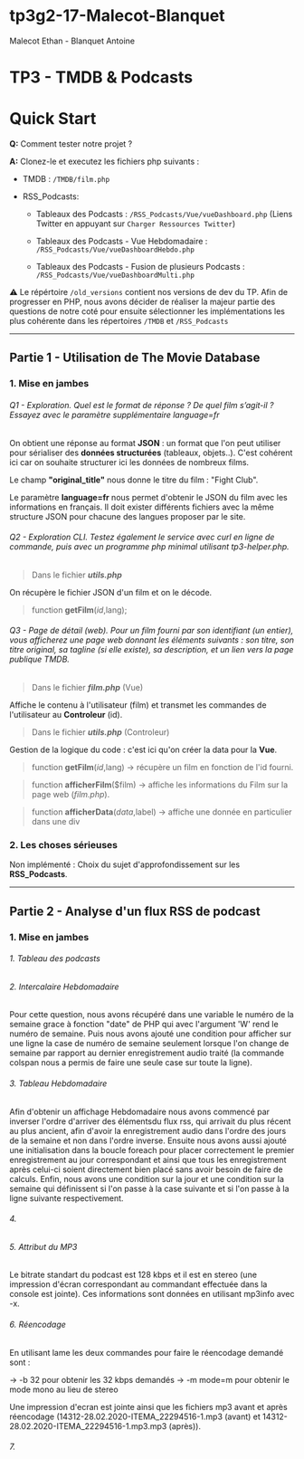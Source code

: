 # tp3g2-17-Malecot-Blanquet

Malecot Ethan - Blanquet Antoine

# TP3 - TMDB & Podcasts

Quick Start
===

**Q:** Comment tester notre projet ?

**A:** Clonez-le et executez les fichiers php suivants :

  * TMDB : `/TMDB/film.php`

  + RSS_Podcasts:
    * Tableaux des Podcasts : `/RSS_Podcasts/Vue/vueDashboard.php` (Liens Twitter en appuyant sur `Charger Ressources Twitter`)

    * Tableaux des Podcasts - Vue Hebdomadaire : `/RSS_Podcasts/Vue/vueDashboardHebdo.php`
    * Tableaux des Podcasts - Fusion de plusieurs Podcasts : `/RSS_Podcasts/Vue/vueDashboardMulti.php`

:warning: Le répértoire `/old_versions` contient nos versions de dev du TP. Afin de progresser en PHP, nous avons décider de réaliser la majeur partie des questions de notre coté pour ensuite sélectionner les implémentations les plus cohérente dans les répertoires `/TMDB` et `/RSS_Podcasts`

---

## Partie 1 - Utilisation de The Movie Database
### 1. Mise en jambes

###### Q1 - Exploration. Quel est le format de réponse ? De quel film s’agit-il ? Essayez avec le paramètre supplémentaire language=fr

On obtient une réponse au format **JSON** : un format que l'on peut utiliser pour sérialiser des **données structurées** (tableaux, objets..). C'est cohérent ici car on souhaite structurer ici les données de nombreux films.

Le champ **"original_title"** nous donne le titre du film : "Fight Club".

Le paramètre **language=fr** nous permet d'obtenir le JSON du film avec les informations en français. Il doit exister différents fichiers avec la même structure JSON pour chacune des langues proposer par le site.

###### Q2 - Exploration CLI. Testez également le service avec curl en ligne de commande, puis avec un programme php minimal utilisant tp3-helper.php.

>Dans le fichier ***utils.php***

On récupère le  fichier JSON d'un film et on le décode.

>function **getFilm**($id,$lang);

###### Q3 - Page de détail (web). Pour un film fourni par son identifiant (un entier), vous afficherez une page web donnant les éléments suivants : son titre, son titre original, sa tagline (si elle existe), sa description, et un lien vers la page publique TMDB.

>Dans le fichier ***film.php*** (Vue)

Affiche le contenu à l'utilisateur (film) et transmet les commandes de l'utilisateur au **Controleur** (id).

>Dans le fichier ***utils.php*** (Controleur)

Gestion de la logique du code : c'est ici qu'on créer la data pour la **Vue**.

>function **getFilm**($id,$lang) -> récupère un film en fonction de l'id fourni.

>function **afficherFilm**($film) -> affiche les informations du Film sur la page web (*film.php*).

>function **afficherData**($data,$label) -> affiche une donnée en particulier dans une div


### 2. Les choses sérieuses

Non implémenté : Choix du sujet d'approfondissement sur les **RSS_Podcasts**.

---

## Partie 2 - Analyse d'un flux RSS de podcast
### 1. Mise en jambes

###### 1. Tableau des podcasts


###### 2. Intercalaire Hebdomadaire

Pour cette question, nous avons récupéré dans une variable le numéro de la semaine grace à fonction "date" de PHP qui avec l'argument 'W' rend le numéro de semaine. Puis nous avons ajouté une condition pour afficher sur une ligne la case de numéro de semaine seulement lorsque l'on change de semaine par rapport au dernier enregistrement audio traité (la commande colspan nous a permis de faire une seule case sur toute la ligne).

###### 3. Tableau Hebdomadaire

Afin d'obtenir un affichage Hebdomadaire nous avons commencé par inverser l'ordre d'arriver des élémentsdu flux rss, qui arrivait du plus récent au plus ancient, afin d'avoir la enregistrement audio dans l'ordre des jours de la semaine et non dans l'ordre inverse. Ensuite nous avons aussi ajouté une initialisation dans la boucle foreach pour placer correctement le premier enregistrement au jour correspondant et ainsi que tous les enregistrement après celui-ci soient directement bien placé sans avoir besoin de faire de calculs. Enfin, nous avons une condition sur la jour et une condition sur la semaine qui définissent si l'on passe à la case suivante et si l'on passe à la ligne suivante respectivement.

###### 4.


###### 5. Attribut du MP3

Le bitrate standart du podcast est 128 kbps et il est en stereo (une impression d'écran correspondant au commandant effectuée dans la console est jointe). Ces informations sont données en utilisant mp3info avec -x.

###### 6. Réencodage

En utilisant lame les deux commandes pour faire le réencodage demandé sont :

-> -b 32 pour obtenir les 32 kbps demandés
-> -m mode=m pour obtenir le mode mono au lieu de stereo

Une impression d'ecran est jointe ainsi que les fichiers mp3 avant et après réencodage (14312-28.02.2020-ITEMA_22294516-1.mp3 (avant) et 14312-28.02.2020-ITEMA_22294516-1.mp3.mp3 (après)).

###### 7.
